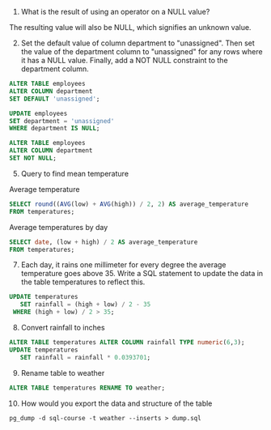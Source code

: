 1) What is the result of using an operator on a NULL value?

The resulting value will also be NULL, which signifies an unknown value.

2) Set the default value of column department to "unassigned". Then set the value of the department column to "unassigned" for any rows where it has a NULL value. Finally, add a NOT NULL constraint to the department column.

```sql
ALTER TABLE employees
ALTER COLUMN department
SET DEFAULT 'unassigned';

UPDATE employees
SET department = 'unassigned'
WHERE department IS NULL;

ALTER TABLE employees
ALTER COLUMN department
SET NOT NULL;
```

5) Query to find mean temperature

Average temperature
```sql
SELECT round((AVG(low) + AVG(high)) / 2, 2) AS average_temperature
FROM temperatures;
```

Average temperatures by day
```sql
SELECT date, (low + high) / 2 AS average_temperature
FROM temperatures;
```

7) Each day, it rains one millimeter for every degree the average temperature goes above 35. Write a SQL statement to update the data in the table temperatures to reflect this.

```sql
UPDATE temperatures
   SET rainfall = (high + low) / 2 - 35
 WHERE (high + low) / 2 > 35;
```

8) Convert rainfall to inches

```sql
ALTER TABLE temperatures ALTER COLUMN rainfall TYPE numeric(6,3);
UPDATE temperatures
   SET rainfall = rainfall * 0.0393701;
```

9) Rename table to weather

```sql
ALTER TABLE temperatures RENAME TO weather;
```

10) How would you export the data and structure of the table

`pg_dump -d sql-course -t weather --inserts > dump.sql`
